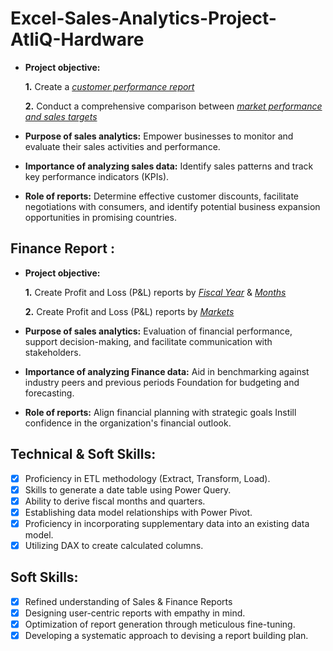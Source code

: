 # Excel-Sales-Analytics-Project-AtliQ-Hardware

- **Project objective:** 

    **1.** Create a _[customer performance report](https://github.com/mohitshirole/Excel-Sale-Analytics-project-AtilQ-hardware-/blob/main/Customer%20Performance%20report.pdf)_

    **2.** Conduct a comprehensive comparison between _[market performance and sales targets](https://github.com/mohitshirole/Excel-Sale-Analytics-project-AtilQ-hardware-/blob/main/Market%20Performence%20Vs%20Target%20Report.pdf)_

- **Purpose of sales analytics:** Empower businesses to monitor and evaluate their sales activities and performance.

- **Importance of analyzing sales data:** Identify sales patterns and track key performance indicators (KPIs).

- **Role of reports:** Determine effective customer discounts, facilitate negotiations with consumers, and identify potential business expansion opportunities in promising countries.


## Finance Report :

- **Project objective:** 

    **1.** Create Profit and Loss (P&L) reports by _[Fiscal Year](https://github.com/mohitshirole/Excel-Sale-Analytics-project-AtilQ-hardware-/blob/main/P%20%26%20L%20by%20Fiscal%20Years.pdf)_ & _[Months](https://github.com/mohitshirole/Excel-Sale-Analytics-project-AtilQ-hardware-/blob/main/P%26L%20Statement%20by%20Months.pdf)_ 

   **2.** Create Profit and Loss (P&L) reports by _[Markets](https://github.com/mohitshirole/Excel-Sale-Analytics-project-AtilQ-hardware-/blob/main/P%26L%20Statement%20by%20Markets.pdf)_

- **Purpose of sales analytics:** Evaluation of financial performance, support decision-making, and facilitate communication with stakeholders.

- **Importance of analyzing Finance data:** Aid in benchmarking against industry peers and previous periods Foundation for budgeting and forecasting.

- **Role of reports:** Align financial planning with strategic goals Instill confidence in the organization's financial outlook.


## Technical & Soft Skills:
- [x]	Proficiency in ETL methodology (Extract, Transform, Load).
- [x]	Skills to generate a date table using Power Query.
- [x]	Ability to derive fiscal months and quarters.
- [x]	Establishing data model relationships with Power Pivot.
- [x]	Proficiency in incorporating supplementary data into an existing data model.
- [x]	Utilizing DAX to create calculated columns.

## Soft Skills:
- [x]	Refined understanding of Sales & Finance Reports
- [x]	Designing user-centric reports with empathy in mind.
- [x]	Optimization of report generation through meticulous fine-tuning.
- [x]	Developing a systematic approach to devising a report building plan.
